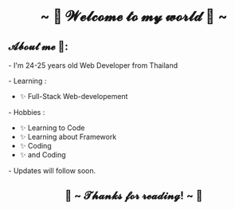 <h1 align="center">~ 💖 𝓦𝓮𝓵𝓬𝓸𝓶𝓮 𝓽𝓸 𝓶𝔂 𝔀𝓸𝓻𝓵𝓭 💖 ~</h1>
<div align="center" dir="auto">
    <animated-image data-catalyst style="float: right;">
        <a target="_blank" rel="noopener noreferrer nofollow" href="https://github.com/namensy/my-profile/blob/main/tokyo.gif" data-target="animated-image.originalLink" hidden=""><img src="https://github.com/namensy/my-profile/blob/main/tokyo.gif" align="center"></a>
    </animated-image>
</div>
<h2> 𝓐𝓫𝓸𝓾𝓽 𝓶𝓮  💬: </h2>
<p>- I'm 24-25 years old Web Developer from Thailand</p>
<p>- Learning :</p>
<ul>
    <li>✨ Full-Stack Web-developement </li>
</ul>
<p>- Hobbies :</p>
<ul>
    <li>✨ Learning to Code</li>
    <li>✨ Learning about Framework</li>
    <li>✨ Coding</li>
    <li>✨ and Coding</li>
</ul>
<p>- Updates will follow soon. </p>


<h2 align="center">💖 ~ 𝓣𝓱𝓪𝓷𝓴𝓼 𝓯𝓸𝓻 𝓻𝓮𝓪𝓭𝓲𝓷𝓰! ~ 💖</h2>
<div align="center" dir="auto">
    <animated-image data-catalyst style="float: right;">
        <a target="_blank" rel="noopener noreferrer nofollow" href="https://github.com/namensy/my-profile/blob/main/anime.gif" data-target="animated-image.originalLink" hidden=""><img src="https://github.com/namensy/my-profile/blob/main/anime.gif" align="center"></a>
    </animated-image>
</div>
<!--
**namensy/namensy** is a ✨ _special_ ✨ repository because its `README.md` (this file) appears on your GitHub profile.

Here are some ideas to get you started:

- 🔭 I’m currently working on ...
- 🌱 I’m currently learning ...
- 👯 I’m looking to collaborate on ...
- 🤔 I’m looking for help with ...
- 💬 Ask me about ...
- 📫 How to reach me: ...
- 😄 Pronouns: ...
- ⚡ Fun fact: ...
-->
